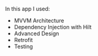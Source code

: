 In this app I used:
<br/>

- MVVM Architecture
- Dependency Injection with Hilt
- Advanced Design
- Retrofit
- Testing